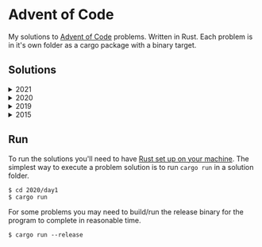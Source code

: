 # Advent of Code

My solutions to [Advent of Code](https://adventofcode.com/) problems. Written in Rust. Each problem is in it's own folder as a cargo package with a binary target.

## Solutions

<!-- INDEX-START -->
<details><summary>2021</summary>
<p>

 - [Day 1](./2021/day1/src/main.rs)
 - [Day 2](./2021/day2/src/main.rs)

</p>
</details>
<details><summary>2020</summary>
<p>

 - [Day 1](./2020/day1/src/main.rs)
 - [Day 2](./2020/day2/src/main.rs)
 - [Day 3](./2020/day3/src/main.rs)
 - [Day 4](./2020/day4/src/main.rs)
 - [Day 5](./2020/day5/src/main.rs)
 - [Day 6](./2020/day6/src/main.rs)
 - [Day 7](./2020/day7/src/main.rs)
 - [Day 8](./2020/day8/src/main.rs)
 - [Day 9](./2020/day9/src/main.rs)
 - [Day 10](./2020/day10/src/main.rs)
 - [Day 11](./2020/day11/src/main.rs)
 - [Day 12](./2020/day12/src/main.rs)
 - [Day 13](./2020/day13/src/main.rs)
 - [Day 14](./2020/day14/src/main.rs)
 - [Day 15](./2020/day15/src/main.rs)
 - [Day 16](./2020/day16/src/main.rs)
 - [Day 17](./2020/day17/src/main.rs)
 - [Day 18](./2020/day18/src/main.rs)
 - [Day 19](./2020/day19/src/main.rs)
 - [Day 20](./2020/day20/src/main.rs)
 - [Day 21](./2020/day21/src/main.rs)
 - [Day 22](./2020/day22/src/main.rs)
 - [Day 23](./2020/day23/src/main.rs)
 - [Day 24](./2020/day24/src/main.rs)
 - [Day 25](./2020/day25/src/main.rs)

</p>
</details>
<details><summary>2019</summary>
<p>

 - [Day 1](./2019/day1/src/main.rs)
 - [Day 2](./2019/day2/src/main.rs)
 - [Day 3](./2019/day3/src/main.rs)
 - [Day 4](./2019/day4/src/main.rs)
 - [Day 5](./2019/day5/src/main.rs)
 - [Day 6](./2019/day6/src/main.rs)
 - [Day 7](./2019/day7/src/main.rs)
 - [Day 8](./2019/day8/src/main.rs)
 - [Day 9](./2019/day9/src/main.rs)
 - [Day 10](./2019/day10/src/main.rs)
 - [Day 11](./2019/day11/src/main.rs)
 - [Day 12](./2019/day12/src/main.rs)
 - [Day 13](./2019/day13/src/main.rs)

</p>
</details>
<details><summary>2015</summary>
<p>

 - [Day 1](./2015/day1/src/main.rs)
 - [Day 2](./2015/day2/src/main.rs)
 - [Day 3](./2015/day3/src/main.rs)
 - [Day 4](./2015/day4/src/main.rs)
 - [Day 5](./2015/day5/src/main.rs)
 - [Day 6](./2015/day6/src/main.rs)
 - [Day 7](./2015/day7/src/main.rs)
 - [Day 8](./2015/day8/src/main.rs)
 - [Day 9](./2015/day9/src/main.rs)
 - [Day 10](./2015/day10/src/main.rs)
 - [Day 11](./2015/day11/src/main.rs)
 - [Day 12](./2015/day12/src/main.rs)
 - [Day 13](./2015/day13/src/main.rs)
 - [Day 14](./2015/day14/src/main.rs)
 - [Day 15](./2015/day15/src/main.rs)
 - [Day 16](./2015/day16/src/main.rs)
 - [Day 17](./2015/day17/src/main.rs)
 - [Day 18](./2015/day18/src/main.rs)
 - [Day 25](./2015/day25/src/main.rs)

</p>
</details>
<!-- INDEX-END -->

## Run

To run the solutions you'll need to have [Rust set up on your machine](https://rustup.rs/). The simplest way to execute a problem solution is to run `cargo run` in a solution folder.

```sh-session
$ cd 2020/day1
$ cargo run
```

For some problems you may need to build/run the release binary for the program to complete in reasonable time.

```sh-session
$ cargo run --release
```

